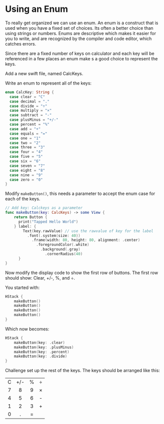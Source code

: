 # Using an Enum

To really get organized we can use an enum. An enum is a construct that is used when you have a fixed set of choices. Its often a better choice than using strings or numbers. Enums are descriptive which makes it easier for you to write, and are recognized by the compiler and code editor, which catches errors. 

Since there are a fixed number of keys on calculator and each key will be referenced in a few places an enum make s a good choice to represent the keys. 

Add a new swift file, named CalcKeys. 

Write an enum to represent all of the keys: 

```Swift 
enum CalcKey: String {
  case clear = "C"
  case decimal = "."
  case divide = "÷"
  case multiply = "×"
  case subtract = "-"
  case plusMinus = "+/-"
  case percent = "%"
  case add = "+"
  case equals = "="
  case one = "1"
  case two = "2"
  case three = "3"
  case four = "4"
  case five = "5"
  case six = "6"
  case seven = "7"
  case eight = "8"
  case nine = "9"
  case zero = "0"
}
```

Modify `makeButton()`, this needs a parameter to accept the enum case for each of the keys. 

```Swift
// Add key: Calckeys as a parameter
func makeButton(key: CalcKeys) -> some View {
    return Button {
      print("Tapped Hello World")
    } label: {
        Text(key.rawValue) // use the rawvalue of key for the label
          .font(.system(size: 40))
            .frame(width: 80, height: 80, alignment: .center)
              .foregroundColor(.white)
                .background(.gray)
                  .cornerRadius(40)
      }
}
```

Now modify the display code to show the first row of buttons. The first row should show: Clear, +/-, %, and ÷. 

You started with: 

```Swift
HStack {
    makeButton()
    makeButton()
    makeButton()
    makeButton()
}
```

Which now becomes: 

```Swift
HStack {
    makeButton(key: .clear)
    makeButton(key: .plusMinus)
    makeButton(key: .percent)
    makeButton(key: .divide)
}
```

Challenge set up the rest of the keys. The keys should be arranged like this: 

|     |     |     |     |
|:---:|:---:|:---:|:---:|
| C   | +/- | %   | ÷   |
| 7   | 8   | 9   | ×   |
| 4   | 5   | 6   | -   |
| 1   | 2   | 3   | +   |
| 0   | .   | =   |     | 